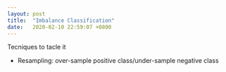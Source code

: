 ```yaml
---
layout: post
title:  "Imbalance Classification"
date:   2020-02-10 22:59:07 +0800
---
```

Tecniques to tacle it
- Resampling: over-sample positive class/under-sample negative class

